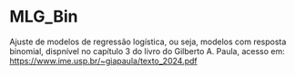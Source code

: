 # MLG_Bin
Ajuste de modelos de regressão logística, ou seja, modelos com resposta binomial, dispnível no capítulo 3 do livro do Gilberto A. Paula, acesso em: https://www.ime.usp.br/~giapaula/texto_2024.pdf
